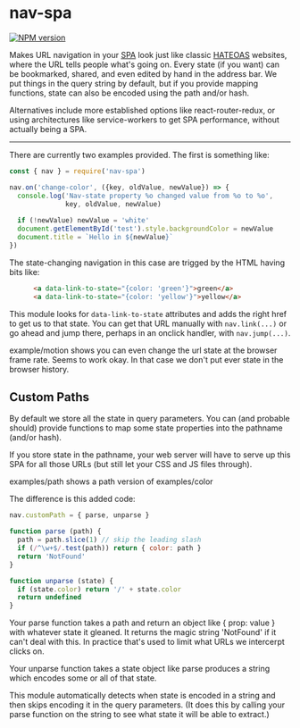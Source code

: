 # nav-spa
[![NPM version][npm-image]][npm-url]

Makes URL navigation in your
[SPA](https://en.wikipedia.org/wiki/Single-page_application) look just
like classic [HATEOAS](https://en.wikipedia.org/wiki/HATEOAS)
websites, where the URL tells people what's going on. Every state (if
you want) can be bookmarked, shared, and even edited by hand in the
address bar.  We put things in the query string by default, but if you
provide mapping functions, state can also be encoded using the path
and/or hash.

Alternatives include more established options like react-router-redux,
or using architectures like service-workers to get SPA performance,
without actually being a SPA.

---

There are currently two examples provided.  The first is something like:

```js
const { nav } = require('nav-spa')

nav.on('change-color', ({key, oldValue, newValue}) => {
  console.log('Nav-state property %o changed value from %o to %o',
              key, oldValue, newValue)
  
  if (!newValue) newValue = 'white'
  document.getElementById('test').style.backgroundColor = newValue
  document.title = `Hello in ${newValue}`
})
```

The state-changing navigation in this case are trigged by the HTML
having bits like:

```html
      <a data-link-to-state="{color: 'green'}">green</a>
      <a data-link-to-state="{color: 'yellow'}">yellow</a>
```

This module looks for `data-link-to-state` attributes and adds the
right href to get us to that state.  You can get that URL manually
with `nav.link(...)` or go ahead and jump there, perhaps in an onclick
handler, with `nav.jump(...)`.

example/motion shows you can even change the url state at the browser
frame rate. Seems to work okay. In that case we don't put ever state
in the browser history.

## Custom Paths

By default we store all the state in query parameters. You can (and
probable should) provide functions to map some state properties into
the pathname (and/or hash).

If you store state in the pathname, your web server will have to serve
up this SPA for all those URLs (but still let your CSS and JS files
through).

examples/path shows a path version of examples/color

The difference is this added code:

```js
nav.customPath = { parse, unparse }

function parse (path) {
  path = path.slice(1) // skip the leading slash
  if (/^\w+$/.test(path)) return { color: path }
  return 'NotFound'
}

function unparse (state) {
  if (state.color) return '/' + state.color
  return undefined
}
```

Your parse function takes a path and return an object like { prop:
value } with whatever state it gleaned. It returns the magic string
'NotFound' if it can't deal with this.  In practice that's used to
limit what URLs we intercerpt clicks on.

Your unparse function takes a state object like parse produces a
string which encodes some or all of that state.

This module automatically detects when state is encoded in a string
and then skips encoding it in the query parameters. (It does this by
calling your parse function on the string to see what state it will be
able to extract.)


[npm-image]: https://img.shields.io/npm/v/nav-spa.svg?style=flat-square
[npm-url]: https://npmjs.org/package/nav-spa
